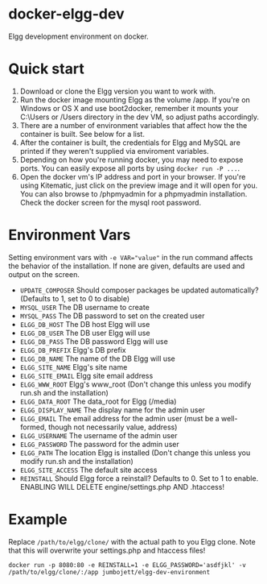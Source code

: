 # docker-elgg-dev
Elgg development environment on docker.

# Quick start
1. Download or clone the Elgg version you want to work with.
2. Run the docker image mounting Elgg as the volume /app. If you're on Windows or OS X
   and use boot2docker, remember it mounts your C:\Users or /Users directory in the 
   dev VM, so adjust paths accordingly.
3. There are a number of environment variables that affect how the the container is built.
   See below for a list.
4. After the container is built, the credentials for Elgg and MySQL are printed
   if they weren't supplied via enviroment variables.
5. Depending on how you're running docker, you may need to expose ports. You can easily
   expose all ports by using `docker run -P ...`.
6. Open the docker vm's IP address and port in your browser. If you're using Kitematic,
   just click on the preview image and it will open for you. You can also browse to
   /phpmyadmin for a phpmyadmin installation. Check the docker screen for the 
   mysql root password.

# Environment Vars

Setting environment vars with `-e VAR="value"` in the run command affects the behavior of the installation.
If none are given, defaults are used and output on the screen.

* `UPDATE_COMPOSER` Should composer packages be updated automatically? (Defaults to 1, set to 0 to disable)
* `MYSQL_USER` The DB username to create
* `MYSQL_PASS` The DB password to set on the created user
* `ELGG_DB_HOST` The DB host Elgg will use
* `ELGG_DB_USER` The DB user Elgg will use
* `ELGG_DB_PASS` The DB password Elgg will use
* `ELGG_DB_PREFIX` Elgg's DB prefix 
* `ELGG_DB_NAME` The name of the DB Elgg will use
* `ELGG_SITE_NAME` Elgg's site name
* `ELGG_SITE_EMAIL` Elgg site email address 
* `ELGG_WWW_ROOT` Elgg's www_root (Don't change this unless you modify run.sh and the installation)
* `ELGG_DATA_ROOT` The data_root for Elgg (/media)
* `ELGG_DISPLAY_NAME` The display name for the admin user
* `ELGG_EMAIL` The email address for the admin user (must be a well-formed, though not necessarily value, address)
* `ELGG_USERNAME` The username of the admin user
* `ELGG_PASSWORD` The password for the admin user
* `ELGG_PATH` The location Elgg is installed (Don't change this unless you modify run.sh and the installation)
* `ELGG_SITE_ACCESS` The default site access
* `REINSTALL` Should Elgg force a reinstall? Defaults to 0. Set to 1 to enable. ENABLING WILL DELETE engine/settings.php AND .htaccess!

# Example
Replace `/path/to/elgg/clone/` with the actual path to you Elgg clone. Note that this will overwrite your settings.php and htaccess files!


`docker run -p 8080:80 -e REINSTALL=1 -e ELGG_PASSWORD='asdfjkl' -v /path/to/elgg/clone/:/app jumbojett/elgg-dev-environment`

